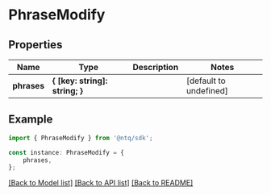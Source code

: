 # PhraseModify


## Properties

Name | Type | Description | Notes
------------ | ------------- | ------------- | -------------
**phrases** | **{ [key: string]: string; }** |  | [default to undefined]

## Example

```typescript
import { PhraseModify } from '@ntq/sdk';

const instance: PhraseModify = {
    phrases,
};
```

[[Back to Model list]](../README.md#documentation-for-models) [[Back to API list]](../README.md#documentation-for-api-endpoints) [[Back to README]](../README.md)
